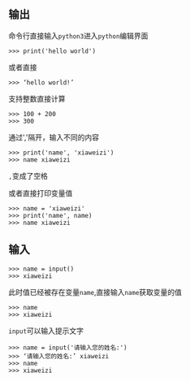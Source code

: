 ## 输出

命令行直接输入`python3`进入`python`编辑界面

	>>> print('hello world')

或者直接

	>>> ‘hello world!’

支持整数直接计算

	>>> 100 + 200 
	>>> 300
	
通过','隔开，输入不同的内容

	>>> print('name', 'xiaweizi')
	>>> name xiaweizi

`,`变成了空格

或者直接打印变量值

	>>> name = 'xiaweizi'
	>>> print('name', name)
	>>> name xiaweizi

## 输入

	>>> name = input()
	>>> xiaweizi

此时值已经被存在变量`name`,直接输入`name`获取变量的值

	>>> name
	>>> xiaweizi

`input`可以输入提示文字

	>>> name = input('请输入您的姓名:')
	>>> ‘请输入您的姓名:’ xiaweizi
	>>> name
	>>> xiaweizi


